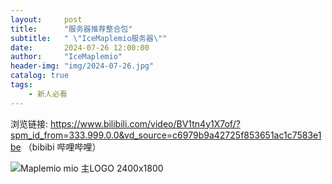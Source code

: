 ```yaml
---
layout:     post
title:      "服务器推荐整合包"
subtitle:   " \"IceMaplemio服务器\""
date:       2024-07-26 12:00:00
author:     "IceMaplemio"
header-img: "img/2024-07-26.jpg"
catalog: true
tags:
    - 新人必看
---
```


浏览链接: https://www.bilibili.com/video/BV1tn4y1X7of/?spm_id_from=333.999.0.0&vd_source=c6979b9a42725f853651ac1c7583e1be （bibibi 哔哩哔哩）

![Maplemio mio 主LOGO 2400x1800](https://github.com/user-attachments/assets/c4b7474a-8a1e-4413-88e3-2e2860963db1)
